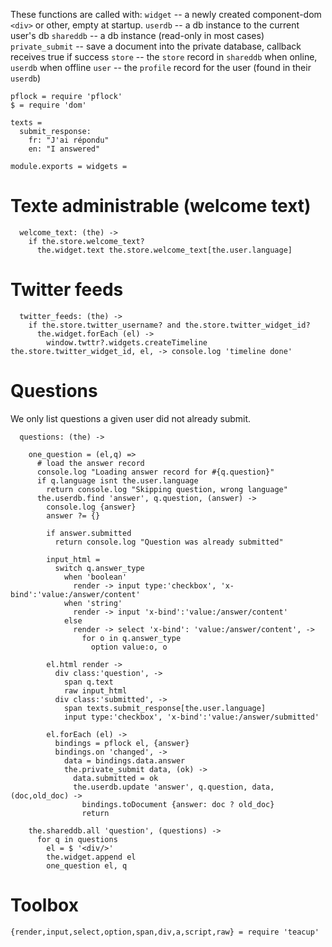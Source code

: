 These functions are called with:
`widget` -- a newly created component-dom `<div>` or other, empty at startup.
`userdb` -- a db instance to the current user's db
`shareddb` -- a db instance (read-only in most cases)
`private_submit` -- save a document into the private database, callback receives true if success
`store` -- the `store` record in `shareddb` when online, `userdb` when offline
`user` -- the `profile` record for the user (found in their `userdb`)

    pflock = require 'pflock'
    $ = require 'dom'

    texts =
      submit_response:
        fr: "J'ai répondu"
        en: "I answered"

    module.exports = widgets =

Texte administrable (welcome text)
==================================

      welcome_text: (the) ->
        if the.store.welcome_text?
          the.widget.text the.store.welcome_text[the.user.language]

Twitter feeds
=============

      twitter_feeds: (the) ->
        if the.store.twitter_username? and the.store.twitter_widget_id?
          the.widget.forEach (el) ->
            window.twttr?.widgets.createTimeline the.store.twitter_widget_id, el, -> console.log 'timeline done'

Questions
=========

We only list questions a given user did not already submit.

      questions: (the) ->

        one_question = (el,q) =>
          # load the answer record
          console.log "Loading answer record for #{q.question}"
          if q.language isnt the.user.language
            return console.log "Skipping question, wrong language"
          the.userdb.find 'answer', q.question, (answer) ->
            console.log {answer}
            answer ?= {}

            if answer.submitted
              return console.log "Question was already submitted"

            input_html =
              switch q.answer_type
                when 'boolean'
                  render -> input type:'checkbox', 'x-bind':'value:/answer/content'
                when 'string'
                  render -> input 'x-bind':'value:/answer/content'
                else
                  render -> select 'x-bind': 'value:/answer/content', ->
                    for o in q.answer_type
                      option value:o, o

            el.html render ->
              div class:'question', ->
                span q.text
                raw input_html
              div class:'submitted', ->
                span texts.submit_response[the.user.language]
                input type:'checkbox', 'x-bind':'value:/answer/submitted'

            el.forEach (el) ->
              bindings = pflock el, {answer}
              bindings.on 'changed', ->
                data = bindings.data.answer
                the.private_submit data, (ok) ->
                  data.submitted = ok
                  the.userdb.update 'answer', q.question, data, (doc,old_doc) ->
                    bindings.toDocument {answer: doc ? old_doc}
                    return

        the.shareddb.all 'question', (questions) ->
          for q in questions
            el = $ '<div/>'
            the.widget.append el
            one_question el, q

Toolbox
=======

    {render,input,select,option,span,div,a,script,raw} = require 'teacup'
